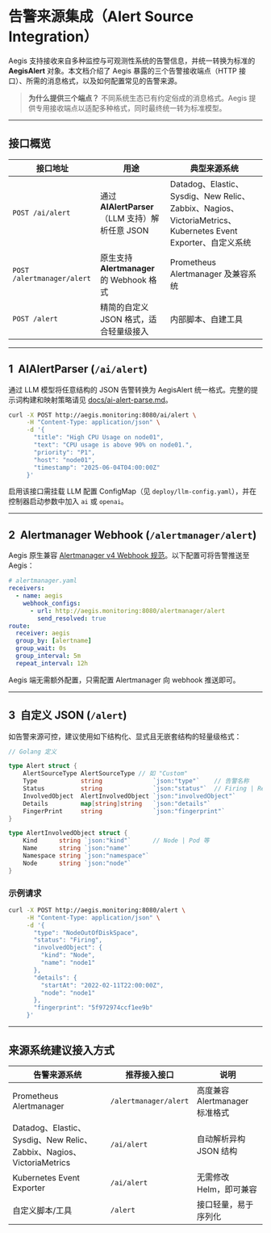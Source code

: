 # 告警来源集成（Alert Source Integration）

Aegis 支持接收来自多种监控与可观测性系统的告警信息，并统一转换为标准的 **AegisAlert** 对象。本文档介绍了 Aegis 暴露的三个告警接收端点（HTTP 接口）、所需的消息格式，以及如何配置常见的告警来源。

> **为什么提供三个端点？** 不同系统生态已有约定俗成的消息格式。Aegis 提供专用接收端点以适配多种格式，同时最终统一转为标准模型。

---

## 接口概览

| 接口地址                       | 用途                                    | 典型来源系统                                                                                         |
| -------------------------- | ------------------------------------- | ---------------------------------------------------------------------------------------------- |
| `POST /ai/alert`           | 通过 **AIAlertParser**（LLM 支持）解析任意 JSON | Datadog、Elastic、Sysdig、New Relic、Zabbix、Nagios、VictoriaMetrics、Kubernetes Event Exporter、自定义系统 |
| `POST /alertmanager/alert` | 原生支持 **Alertmanager** 的 Webhook 格式    | Prometheus Alertmanager 及兼容系统                                                                  |
| `POST /alert`              | 精简的自定义 JSON 格式，适合轻量级接入                | 内部脚本、自建工具                                                                                      |

---

## 1  AIAlertParser (`/ai/alert`)

通过 LLM 模型将任意结构的 JSON 告警转换为 AegisAlert 统一格式。完整的提示词构建和映射策略请见 [docs/ai-alert-parse.md](docs/ai-alert-parse.md)。

```bash
curl -X POST http://aegis.monitoring:8080/ai/alert \
     -H "Content-Type: application/json" \
     -d '{
       "title": "High CPU Usage on node01",
       "text": "CPU usage is above 90% on node01.",
       "priority": "P1",
       "host": "node01",
       "timestamp": "2025-06-04T04:00:00Z"
     }'
```

启用该接口需挂载 LLM 配置 ConfigMap（见 `deploy/llm-config.yaml`），并在控制器启动参数中加入 `ai` 或 `openai`。

---

## 2  Alertmanager Webhook (`/alertmanager/alert`)

Aegis 原生兼容 [Alertmanager v4 Webhook 规范](https://prometheus.io/docs/alerting/latest/alertmanager/)。以下配置可将告警推送至 Aegis：

```yaml
# alertmanager.yaml
receivers:
  - name: aegis
    webhook_configs:
      - url: http://aegis.monitoring:8080/alertmanager/alert
        send_resolved: true
route:
  receiver: aegis
  group_by: [alertname]
  group_wait: 0s
  group_interval: 5m
  repeat_interval: 12h
```

Aegis 端无需额外配置，只需配置 Alertmanager 向 webhook 推送即可。

---

## 3  自定义 JSON (`/alert`)

如告警来源可控，建议使用如下结构化、显式且无嵌套结构的轻量级格式：

```go
// Golang 定义

type Alert struct {
    AlertSourceType AlertSourceType // 如 "Custom"
    Type            string              `json:"type"`    // 告警名称
    Status          string              `json:"status"`  // Firing | Resolved
    InvolvedObject  AlertInvolvedObject `json:"involvedObject"`
    Details         map[string]string   `json:"details"`
    FingerPrint     string              `json:"fingerprint"`
}

type AlertInvolvedObject struct {
    Kind      string `json:"kind"`      // Node | Pod 等
    Name      string `json:"name"`
    Namespace string `json:"namespace"`
    Node      string `json:"node"`
}
```

### 示例请求

```bash
curl -X POST http://aegis.monitoring:8080/alert \
     -H "Content-Type: application/json" \
     -d '{
       "type": "NodeOutOfDiskSpace",
       "status": "Firing",
       "involvedObject": {
         "kind": "Node",
         "name": "node1"
       },
       "details": {
         "startAt": "2022-02-11T22:00:00Z",
         "node": "node1"
       },
       "fingerprint": "5f972974ccf1ee9b"
     }'
```

---

## 来源系统建议接入方式

| 告警来源系统                                                         | 推荐接入接口                | 说明                     |
| -------------------------------------------------------------- | --------------------- | ---------------------- |
| Prometheus Alertmanager                                        | `/alertmanager/alert` | 高度兼容 Alertmanager 标准格式 |
| Datadog、Elastic、Sysdig、New Relic、Zabbix、Nagios、VictoriaMetrics | `/ai/alert`           | 自动解析异构 JSON 结构         |
| Kubernetes Event Exporter                                      | `/ai/alert`           | 无需修改 Helm，即可兼容         |
| 自定义脚本/工具                                                       | `/alert`              | 接口轻量，易于序列化             |
